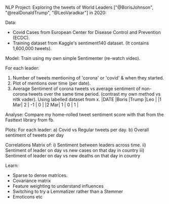 NLP Project:
    Exploring the tweets of World Leaders ["@BorisJohnson", "@realDonaldTrump", "@LeoVaradkar"] in 2020:

Data:
* Covid Cases from European Center for Disease Control and Prevention (ECDC).
* Training dataset from Kaggle's sentiment140 dataset. (It contains 1,600,000 tweets).

Model:
Train using my own simple Sentimenter (re-watch video).

For each leader:
1. Number of tweets mentioning of 'corona' or 'covid' & when they started.
2. Plot of mentions over time (per date).
3. Average Sentiment of corona tweets vs average sentiment of non-corona tweets over the same time period.
(contrast my own method vs nltk vader). Using labelled dataset from x.
|DATE |Boris |Trump |Leo |
|1 Mar|  2   |  -1  |  0 |
|2 Mar|  1   |  0   |  1 |

Analyse:
Compare my home-rolled tweet sentiment score with that from the Fasttext library from fb.

Plots:
For each leader:
a) Covid vs Regular tweets per day.
b) Overall sentiment of tweets per day

Correlations Matrix of:
i) Sentiment between leaders across time.
ii) Sentiment of leader on day vs new cases on that day in country
iii) Sentiment of leader on day vs new deaths on that day in country


Learn:
* Sparse to dense matrices.
* Covariance matrix
* Feature weighting to understand influences
* Switching to try a Lemmatizer rather than a Stemmer
* Emoticons etc

